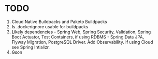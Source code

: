 # TODO

1. Cloud Native Buildpacks and Paketo Buildpacks
2. Is .dockerignore usable for buildpacks
3. Likely dependencies - Spring Web, Spring Security, Validation, Spring Boot Actuator, Test Containers, if using RDBMS - Spring Data JPA, Flyway Migration, PostgreSQL Driver. Add Observability. If using Cloud see Spring Intializr.
4. Gson
